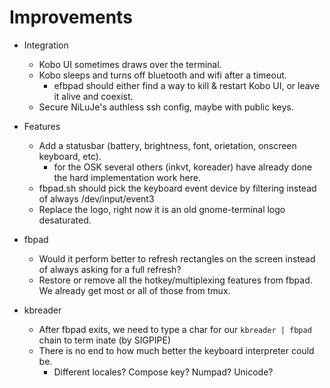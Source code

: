 # Improvements

  - Integration
    - Kobo UI sometimes draws over the terminal. 
    - Kobo sleeps and turns off bluetooth and wifi after a timeout.
      - efbpad should either find a way to kill & restart Kobo UI, or leave it alive and coexist.
    - Secure NiLuJe's authless ssh config, maybe with public keys.

  - Features
    - Add a statusbar (battery, brightness, font, orietation, onscreen keyboard, etc).
      - for the OSK several others (inkvt, koreader) have already done the hard implementation work here.
    - fbpad.sh should pick the keyboard event device by filtering instead of always /dev/input/event3
    - Replace the logo, right now it is an old gnome-terminal logo desaturated.

  - fbpad
    - Would it perform better to refresh rectangles on the screen instead of always asking for a full refresh?
    - Restore or remove all the hotkey/multiplexing features from fbpad.
      We already get most or all of those from tmux. 

  - kbreader
    - After fbpad exits, we need to type a char for our `kbreader | fbpad` chain to term
inate (by SIGPIPE)
    - There is no end to how much better the keyboard interpreter could be.
      - Different locales? Compose key? Numpad? Unicode? 
